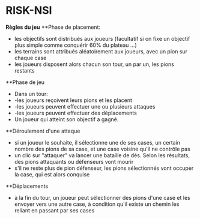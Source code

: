 # RISK-NSI
**Règles du jeu**
**Phase de placement:
* les objectifs sont distribués aux joueurs (facultatif si on fixe un objectif plus simple comme conquérir 60% du plateau ...)
* les terrains sont attribués aléatoirement aux joueurs, avec un pion sur chaque case
* les joueurs disposent alors chacun son tour, un par un, les pions restants

**Phase de jeu
* Dans un tour:
* -les joueurs reçoivent leurs pions et les placent
* -les joueurs peuvent effectuer une ou plusieurs attaques
* -les joueurs peuvent effectuer des déplacements
* Un joueur qui atteint son objectif a gagné.

**Déroulement d'une attaque
* si un joueur le souhaite, il sélectionne une de ses cases, un certain nombre des pions de sa case, et une case voisine qu'il ne contrôle pas
* un clic sur "attaquer" va lancer une bataille de dés. Selon les résultats, des pions attaquants ou défenseurs vont mourir
* s'il ne reste plus de pion défenseur, les pions sélectionnés vont occuper la case, qui est alors conquise

**Déplacements
* à la fin du tour, un joueur peut sélectionner des pions d'une case et les envoyer vers une autre case, à condition qu'il existe un chemin les reliant en passant par ses cases
